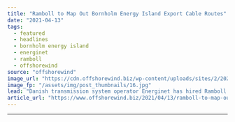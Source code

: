 ```yaml
---
title: "Ramboll to Map Out Bornholm Energy Island Export Cable Routes"
date: "2021-04-13"
tags: 
  - featured
  - headlines
  - bornholm energy island
  - energinet
  - ramboll
  - offshorewind
source: "offshorewind"
image_url: "https://cdn.offshorewind.biz/wp-content/uploads/sites/2/2021/04/13113002/Ramboll-to-Map-Out-Bornholm-Energy-Island-Export-Cable-Routes.jpg"
image_fp: "/assets/img/post_thumbnails/16.jpg"
lead: "Danish transmission system operator Energinet has hired Ramboll to map and recommend possible submerged"
article_url: "https://www.offshorewind.biz/2021/04/13/ramboll-to-map-out-bornholm-energy-island-export-cable-routes/"
---
```


---
